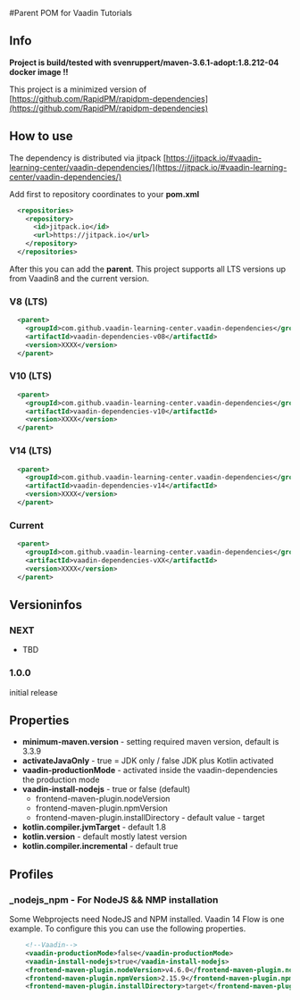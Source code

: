 #Parent POM for Vaadin Tutorials


## Info
**Project is build/tested with svenruppert/maven-3.6.1-adopt:1.8.212-04 docker image !!**

This project is a minimized version of 
[https://github.com/RapidPM/rapidpm-dependencies](https://github.com/RapidPM/rapidpm-dependencies)

## How to use
The dependency is distributed via 
jitpack [https://jitpack.io/#vaadin-learning-center/vaadin-dependencies/](https://jitpack.io/#vaadin-learning-center/vaadin-dependencies/)

Add first to repository coordinates to your **pom.xml**

```xml
  <repositories>
    <repository>
      <id>jitpack.io</id>
      <url>https://jitpack.io</url>
    </repository>
  </repositories>
```

After this you can add the **parent**. 
This project supports all LTS versions up from Vaadin8 and the current version.

### V8 (LTS)
```xml
  <parent>
    <groupId>com.github.vaadin-learning-center.vaadin-dependencies</groupId>
    <artifactId>vaadin-dependencies-v08</artifactId>
    <version>XXXX</version>
  </parent>
```
### V10 (LTS)
```xml
  <parent>
    <groupId>com.github.vaadin-learning-center.vaadin-dependencies</groupId>
    <artifactId>vaadin-dependencies-v10</artifactId>
    <version>XXXX</version>
  </parent>
```
### V14 (LTS)
```xml
  <parent>
    <groupId>com.github.vaadin-learning-center.vaadin-dependencies</groupId>
    <artifactId>vaadin-dependencies-v14</artifactId>
    <version>XXXX</version>
  </parent>
```
### Current 
```xml
  <parent>
    <groupId>com.github.vaadin-learning-center.vaadin-dependencies</groupId>
    <artifactId>vaadin-dependencies-vXX</artifactId>
    <version>XXXX</version>
  </parent>
```

## Versioninfos

### NEXT
* TBD

### 1.0.0
initial release

## Properties
* **minimum-maven.version** - setting required maven version, default is 3.3.9
* **activateJavaOnly** - true = JDK only / false JDK plus Kotlin activated
* **vaadin-productionMode** - activated inside the vaadin-dependencies the production mode
* **vaadin-install-nodejs** - true or false (default)
    * frontend-maven-plugin.nodeVersion
    * frontend-maven-plugin.npmVersion
    * frontend-maven-plugin.installDirectory - default value - target
* **kotlin.compiler.jvmTarget** - default 1.8
* **kotlin.version** - default mostly latest version
* **kotlin.compiler.incremental** - default true


## Profiles

### _nodejs_npm - For NodeJS && NMP installation
Some Webprojects need NodeJS and NPM installed. Vaadin 14 Flow is one example.
To configure this you can use the following properties.

```xml
    <!--Vaadin-->
    <vaadin-productionMode>false</vaadin-productionMode>
    <vaadin-install-nodejs>true</vaadin-install-nodejs>
    <frontend-maven-plugin.nodeVersion>v4.6.0</frontend-maven-plugin.nodeVersion>
    <frontend-maven-plugin.npmVersion>2.15.9</frontend-maven-plugin.npmVersion>
    <frontend-maven-plugin.installDirectory>target</frontend-maven-plugin.installDirectory>
```

